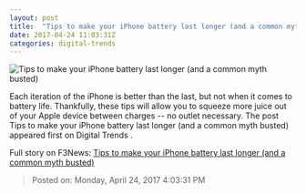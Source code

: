 ```yaml
---
layout: post
title:  "Tips to make your iPhone battery last longer (and a common myth busted)"
date: 2017-04-24 11:03:31Z
categories: digital-trends
---
```


![Tips to make your iPhone battery last longer (and a common myth busted)](http://icdn3.digitaltrends.com/image/iphone-battery-tips-header-1200x630-c.jpg)

Each iteration of the iPhone is better than the last, but not when it comes to battery life. Thankfully, these tips will allow you to squeeze more juice out of your Apple device between charges -- no outlet necessary. The post Tips to make your iPhone battery last longer (and a common myth busted) appeared first on Digital Trends .


Full story on F3News: [Tips to make your iPhone battery last longer (and a common myth busted)](http://www.f3nws.com/n/ZumTc)

> Posted on: Monday, April 24, 2017 4:03:31 PM
